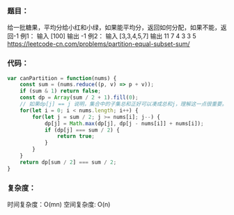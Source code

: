 ### 题目： 
给一批糖果，平均分给小红和小绿，如果能平均分，返回如何分配，如果不能，返回-1
例1： 输入 [100]
      输出 -1
例2： 输入 [3,3,4,5,7]
      输出 11
           7 4
           3 3 5
https://leetcode-cn.com/problems/partition-equal-subset-sum/
### 代码：
```js
var canPartition = function(nums) {
    const sum = (nums.reduce((p, v) => p + v));
    if (sum & 1) return false;
    const dp = Array(sum / 2 + 1).fill(0);
    // 如果dp[j] == j 说明，集合中的子集总和正好可以凑成总和j，理解这一点很重要。[1,5,5,11]
    for(let i = 0; i < nums.length; i++) { 
        for(let j = sum / 2; j >= nums[i]; j--) {
            dp[j] = Math.max(dp[j], dp[j - nums[i]] + nums[i]);
            if (dp[j] === sum / 2) {
                return true;
            }
        }
    }
    return dp[sum / 2] === sum / 2;
}
```
### 复杂度：
时间复杂度：O(mn)
空间复杂度: O(n)
